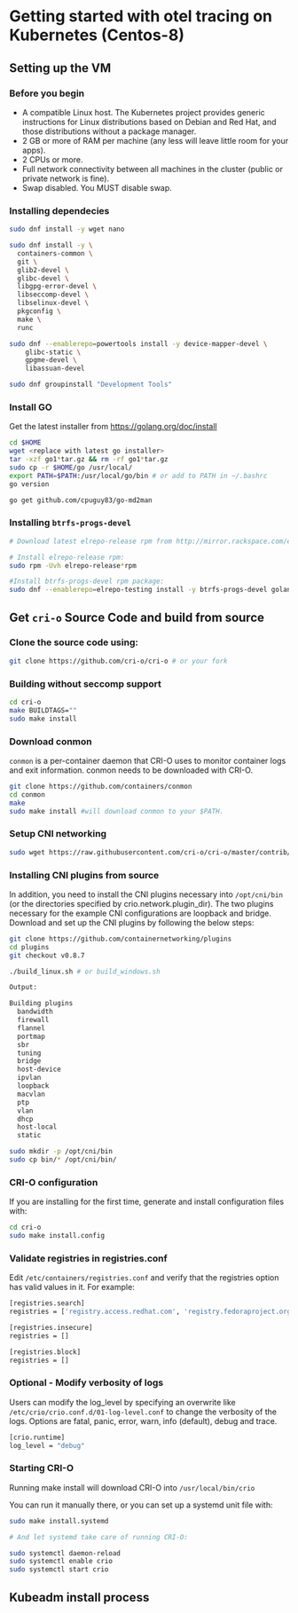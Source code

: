 # Getting started with otel tracing on Kubernetes (Centos-8)

## Setting up the VM

### Before you begin
* A compatible Linux host. The Kubernetes project provides generic instructions for Linux distributions based on Debian and Red Hat, and those distributions without a package manager.
* 2 GB or more of RAM per machine (any less will leave little room for your apps).
* 2 CPUs or more.
* Full network connectivity between all machines in the cluster (public or private network is fine).
* Swap disabled. You MUST disable swap.


### Installing dependecies

```sh
sudo dnf install -y wget nano
```

```sh
sudo dnf install -y \
  containers-common \
  git \
  glib2-devel \
  glibc-devel \
  libgpg-error-devel \
  libseccomp-devel \
  libselinux-devel \
  pkgconfig \
  make \
  runc
```

```sh
sudo dnf --enablerepo=powertools install -y device-mapper-devel \
    glibc-static \
    gpgme-devel \
    libassuan-devel
```

```sh
sudo dnf groupinstall "Development Tools"
```


### Install GO

Get the latest installer from https://golang.org/doc/install

```sh
cd $HOME
wget <replace with latest go installer>
tar -xzf go1*tar.gz && rm -rf go1*tar.gz
sudo cp -r $HOME/go /usr/local/
export PATH=$PATH:/usr/local/go/bin # or add to PATH in ~/.bashrc
go version
```
```sh
go get github.com/cpuguy83/go-md2man
```


### Installing `btrfs-progs-devel`

```sh
# Download latest elrepo-release rpm from http://mirror.rackspace.com/elrepo/elrepo/el8/x86_64/RPMS/

# Install elrepo-release rpm:
sudo rpm -Uvh elrepo-release*rpm

#Install btrfs-progs-devel rpm package:
sudo dnf --enablerepo=elrepo-testing install -y btrfs-progs-devel golang-github-cpuguy83-go-md2man
```

## Get `cri-o` Source Code and build from source

### Clone the source code using:

```sh
git clone https://github.com/cri-o/cri-o # or your fork
```

### Building without seccomp support 

```sh
cd cri-o
make BUILDTAGS=""
sudo make install
```

### Download conmon
`conmon` is a per-container daemon that CRI-O uses to monitor container logs and exit information. conmon needs to be downloaded with CRI-O.

```sh
git clone https://github.com/containers/conmon
cd conmon
make
sudo make install #will download conmon to your $PATH.
```

### Setup CNI networking

```sh
sudo wget https://raw.githubusercontent.com/cri-o/cri-o/master/contrib/cni/11-crio-ipv4-bridge.conf -P /etc/cni/net.d
```

### Installing CNI plugins from source

In addition, you need to install the CNI plugins necessary into `/opt/cni/bin` (or the directories specified by crio.network.plugin_dir). The two plugins necessary for the example CNI configurations are loopback and bridge. Download and set up the CNI plugins by following the below steps:


```sh
git clone https://github.com/containernetworking/plugins
cd plugins
git checkout v0.8.7

./build_linux.sh # or build_windows.sh

Output:

Building plugins
  bandwidth
  firewall
  flannel
  portmap
  sbr
  tuning
  bridge
  host-device
  ipvlan
  loopback
  macvlan
  ptp
  vlan
  dhcp
  host-local
  static

sudo mkdir -p /opt/cni/bin
sudo cp bin/* /opt/cni/bin/
```

### CRI-O configuration
If you are installing for the first time, generate and install configuration files with:

```sh 
cd cri-o
sudo make install.config
```
### Validate registries in registries.conf
Edit `/etc/containers/registries.conf` and verify that the registries option has valid values in it. For example:
```sh
[registries.search]
registries = ['registry.access.redhat.com', 'registry.fedoraproject.org', 'quay.io', 'docker.io']

[registries.insecure]
registries = []

[registries.block]
registries = []
```

### Optional - Modify verbosity of logs
Users can modify the log_level by specifying an overwrite like `/etc/crio/crio.conf.d/01-log-level.conf` to change the verbosity of the logs. Options are fatal, panic, error, warn, info (default), debug and trace.
```sh
[crio.runtime]
log_level = "debug"
```

### Starting CRI-O

Running make install will download CRI-O into `/usr/local/bin/crio`

You can run it manually there, or you can set up a systemd unit file with:

```sh
sudo make install.systemd

# And let systemd take care of running CRI-O:

sudo systemctl daemon-reload
sudo systemctl enable crio
sudo systemctl start crio
```

## Kubeadm install process

